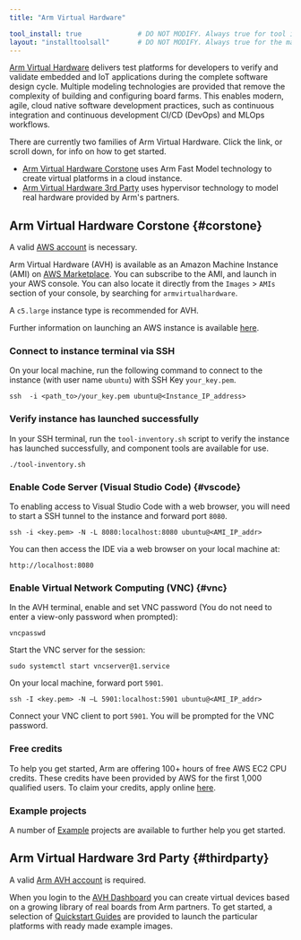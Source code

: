 ```yaml
---
title: "Arm Virtual Hardware"

tool_install: true              # DO NOT MODIFY. Always true for tool installs
layout: "installtoolsall"       # DO NOT MODIFY. Always true for the main page of tool installs
---
```

[Arm Virtual Hardware](https://avh.arm.com/) delivers test platforms for developers to verify and validate embedded and IoT applications during the complete software design cycle. Multiple modeling technologies are provided that remove the complexity of building and configuring board farms. This enables modern, agile, cloud native software development practices, such as continuous integration and continuous development CI/CD (DevOps) and MLOps workflows.

There are currently two families of Arm Virtual Hardware. Click the link, or scroll down, for info on how to get started.

- [Arm Virtual Hardware Corstone](#corstone) uses Arm Fast Model technology to create virtual platforms in a cloud instance.
- [Arm Virtual Hardware 3rd Party](#thirdparty) uses hypervisor technology to model real hardware provided by Arm's partners.

## Arm Virtual Hardware Corstone {#corstone}

A valid [AWS account](https://aws.amazon.com/) is necessary. 

Arm Virtual Hardware (AVH) is available as an Amazon Machine Instance (AMI) on [AWS Marketplace](https://aws.amazon.com/marketplace/pp/prodview-urbpq7yo5va7g). You can subscribe to the AMI, and launch in your AWS console. You can also locate it directly from the `Images` > `AMIs` section of your console, by searching for `armvirtualhardware`.

A `c5.large` instance type is recommended for AVH.

Further information on launching an AWS instance is available [here](/learning-paths/cloud/providers/aws/).

### Connect to instance terminal via SSH

On your local machine, run the following command to connect to the instance (with user name `ubuntu`) with SSH Key `your_key.pem`.
```console
ssh  -i <path_to>/your_key.pem ubuntu@<Instance_IP_address>
```
### Verify instance has launched successfully

In your SSH terminal, run the `tool-inventory.sh` script to verify the instance has launched successfully, and component tools are available for use.
```console
./tool-inventory.sh
```
### Enable Code Server (Visual Studio Code)  {#vscode}
To enabling access to Visual Studio Code with a web browser, you will need to start a SSH tunnel to the instance and forward port `8080`.

```console
ssh -i <key.pem> -N -L 8080:localhost:8080 ubuntu@<AMI_IP_addr>
```
You can then access the IDE via a web browser on your local machine at:
```console
http://localhost:8080
```
### Enable Virtual Network Computing (VNC) {#vnc}

In the AVH terminal, enable and set VNC password (You do not need to enter a view-only password when prompted):
```console
vncpasswd
```
Start the VNC server for the session:
```console
sudo systemctl start vncserver@1.service
```
On your local machine, forward port `5901`.
```console
ssh -I <key.pem> -N –L 5901:localhost:5901 ubuntu@<AMI_IP_addr>
```
Connect your VNC client to port `5901`. You will be prompted for the VNC password.

### Free credits

To help you get started, Arm are offering 100+ hours of free AWS EC2 CPU credits. These credits have been provided by AWS for the first 1,000 qualified users. To claim your credits, apply online [here](https://www.arm.com/company/contact-us/virtual-hardware).

### Example projects

A number of [Example](https://arm-software.github.io/AVH/main/examples/html/index.html) projects are available to further help you get started.

## Arm Virtual Hardware 3rd Party {#thirdparty}

A valid [Arm AVH account](https://www.arm.com/resources/contact-us/virtual-hardware-boards) is required.

When you login to the [AVH Dashboard](https://app.avh.arm.com) you can create virtual devices based on a growing library of real boards from Arm partners. To get started, a selection of [Quickstart Guides](https://intercom.help/arm-avh/en/collections/3380338-getting-started#quickstart) are provided to launch the particular platforms with ready made example images.
